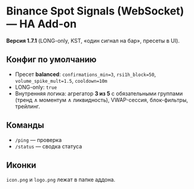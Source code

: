 # Binance Spot Signals (WebSocket) — HA Add-on

**Версия 1.7.1** (LONG-only, KST, «один сигнал на бар», пресеты в UI).

## Конфиг по умолчанию
- Пресет **balanced**: `confirmations_min=3`, `rsi1h_block=50`, `volume_spike_mult=1.5`, `cooldown=10m`
- LONG-only: `true`
- Внутренняя логика: агрегатор **3 из 5** с обязательными группами (тренд ∧ моментум ∧ ликвидность), VWAP-сессия, блок-фильтры, трейлинг.

## Команды
- `/ping` — проверка
- `/status` — сводка статуса

## Иконки
`icon.png` и `logo.png` лежат в папке аддона.
